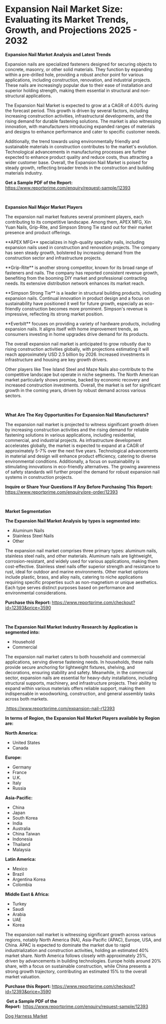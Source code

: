 <p><h1>Expansion Nail Market Size: Evaluating its Market Trends, Growth, and Projections 2025 - 2032</h1></p><p><strong>Expansion Nail Market Analysis and Latest Trends</strong></p>
<p><p>Expansion nails are specialized fasteners designed for securing objects to concrete, masonry, or other solid materials. They function by expanding within a pre-drilled hole, providing a robust anchor point for various applications, including construction, renovation, and industrial projects. These nails are increasingly popular due to their ease of installation and superior holding strength, making them essential in structural and non-structural applications.</p><p>The Expansion Nail Market is expected to grow at a CAGR of 4.00% during the forecast period. This growth is driven by several factors, including increasing construction activities, infrastructural developments, and the rising demand for durable fastening solutions. The market is also witnessing innovation, with manufacturers introducing expanded ranges of materials and designs to enhance performance and cater to specific customer needs.</p><p>Additionally, the trend towards using environmentally friendly and sustainable materials in construction contributes to the market's evolution. Technological advancements in manufacturing processes are further expected to enhance product quality and reduce costs, thus attracting a wider customer base. Overall, the Expansion Nail Market is poised for steady growth, reflecting broader trends in the construction and building materials industry.</p></p>
<p><strong>Get a Sample PDF of the Report:&nbsp;</strong> <a href="https://www.reportprime.com/enquiry/request-sample/12393?utm_campaign=3491&utm_medium=2&utm_source=Github&utm_content=ia&utm_term=18032025&utm_id=expansion-nail">https://www.reportprime.com/enquiry/request-sample/12393</a></p>
<p>&nbsp;</p>
<p><strong>Expansion Nail Major Market Players</strong></p>
<p><p>The expansion nail market features several prominent players, each contributing to its competitive landscape. Among them, APEX MFG, Xin Yuan Nails, Grip-Rite, and Simpson Strong Tie stand out for their market presence and product offerings.</p><p>**APEX MFG** specializes in high-quality specialty nails, including expansion nails used in construction and renovation projects. The company has seen steady growth, bolstered by increasing demand from the construction sector and infrastructure projects. </p><p>**Grip-Rite** is another strong competitor, known for its broad range of fasteners and nails. The company has reported consistent revenue growth, benefiting from the booming DIY market and professional contracting needs. Its extensive distribution network enhances its market reach.</p><p>**Simpson Strong Tie** is a leader in structural building products, including expansion nails. Continual innovation in product design and a focus on sustainability have positioned it well for future growth, especially as eco-friendly construction becomes more prominent. Simpson's revenue is impressive, reflecting its strong market position.</p><p>**Everbilt** focuses on providing a variety of hardware products, including expansion nails. It aligns itself with home improvement trends, as consumers investing in home upgrades drive demand for its products.</p><p>The overall expansion nail market is anticipated to grow robustly due to rising construction activities globally, with projections estimating it will reach approximately USD 2.5 billion by 2026. Increased investments in infrastructure and housing are key growth drivers.</p><p>Other players like Tree Island Steel and Maze Nails also contribute to the competitive landscape but operate in niche segments. The North American market particularly shows promise, backed by economic recovery and increased construction investments. Overall, the market is set for significant growth in the coming years, driven by robust demand across various sectors.</p></p>
<p>&nbsp;</p>
<p><strong>What Are The Key Opportunities For Expansion Nail Manufacturers?</strong></p>
<p><p>The expansion nail market is projected to witness significant growth driven by increasing construction activities and the rising demand for reliable fastening solutions in various applications, including residential, commercial, and industrial projects. As infrastructure development accelerates globally, the market is expected to expand at a CAGR of approximately 5-7% over the next five years. Technological advancements in material and design will enhance product efficiency, catering to diverse environmental conditions. Additionally, a focus on sustainability is stimulating innovations in eco-friendly alternatives. The growing awareness of safety standards will further propel the demand for robust expansion nail systems in construction projects.</p></p>
<p><strong>Inquire or Share Your Questions If Any Before Purchasing This Report:</strong> <a href="https://www.reportprime.com/enquiry/pre-order/12393?utm_campaign=3491&utm_medium=2&utm_source=Github&utm_content=ia&utm_term=18032025&utm_id=expansion-nail">https://www.reportprime.com/enquiry/pre-order/12393</a></p>
<p>&nbsp;</p>
<p><strong>Market Segmentation</strong></p>
<p><strong>The Expansion Nail Market Analysis by types is segmented into:</strong></p>
<p><ul><li>Aluminum Nails</li><li>Stainless Steel Nails</li><li>Other</li></ul></p>
<p><p>The expansion nail market comprises three primary types: aluminum nails, stainless steel nails, and other materials. Aluminum nails are lightweight, corrosion-resistant, and widely used for various applications, making them cost-effective. Stainless steel nails offer superior strength and resistance to rust, ideal for outdoor and marine environments. Other market options include plastic, brass, and alloy nails, catering to niche applications requiring specific properties such as non-magnetism or unique aesthetics. Each type serves distinct purposes based on performance and environmental considerations.</p></p>
<p><strong>Purchase this Report:&nbsp;</strong><a href="https://www.reportprime.com/checkout?id=12393&price=3590&utm_campaign=3491&utm_medium=2&utm_source=Github&utm_content=ia&utm_term=18032025&utm_id=expansion-nail">https://www.reportprime.com/checkout?id=12393&price=3590</a></p>
<p>&nbsp;</p>
<p><strong>The Expansion Nail Market Industry Research by Application is segmented into:</strong></p>
<p><ul><li>Household</li><li>Commercial</li></ul></p>
<p><p>The expansion nail market caters to both household and commercial applications, serving diverse fastening needs. In households, these nails provide secure anchoring for lightweight fixtures, shelving, and decorations, ensuring stability and safety. Meanwhile, in the commercial sector, expansion nails are essential for heavy-duty installations, including structural supports, machinery, and infrastructure projects. Their ability to expand within various materials offers reliable support, making them indispensable in woodworking, construction, and general assembly tasks across both markets.</p></p>
<p><a href="https://www.reportprime.com/expansion-nail-r12393?utm_campaign=3491&utm_medium=2&utm_source=Github&utm_content=ia&utm_term=18032025&utm_id=expansion-nail">&nbsp;https://www.reportprime.com/expansion-nail-r12393</a></p>
<p><strong>In terms of Region, the Expansion Nail Market Players available by Region are:</strong></p>
<p>
    <p> <strong> North America: </strong>
        <ul>
            <li>United States</li>
            <li>Canada</li>
        </ul>
        </p> 
    <p> <strong> Europe: </strong>
        <ul>
            <li>Germany</li>
            <li>France</li>
            <li>U.K.</li>
            <li>Italy</li>
            <li>Russia</li>
        </ul>
        </p> 
    <p> <strong> Asia-Pacific: </strong>
        <ul>
            <li>China</li>
            <li>Japan</li>
            <li>South Korea</li>
            <li>India</li>
            <li>Australia</li>
            <li>China Taiwan</li>
            <li>Indonesia</li>
            <li>Thailand</li>
            <li>Malaysia</li>
        </ul>
        </p> 
    <p> <strong> Latin America: </strong>
        <ul>
            <li>Mexico</li>
            <li>Brazil</li>
            <li>Argentina Korea</li>
            <li>Colombia</li>
        </ul>
        </p> 
    <p> <strong> Middle East & Africa: </strong>
        <ul>
            <li>Turkey</li>
            <li>Saudi</li>
            <li>Arabia</li>
            <li>UAE</li>
            <li>Korea</li>
        </ul>
    </p>
    </p>
<p><p>The expansion nail market is witnessing significant growth across various regions, notably North America (NA), Asia-Pacific (APAC), Europe, USA, and China. APAC is expected to dominate the market due to rapid industrialization and construction activities, holding an estimated 40% market share. North America follows closely with approximately 25%, driven by advancements in building technologies. Europe holds around 20% share, with a focus on sustainable construction, while China presents a strong growth trajectory, contributing an estimated 15% to the overall market valuation.</p></p>
<p><strong>Purchase this Report: </strong><a href="https://www.reportprime.com/checkout?id=12393&price=3590&utm_campaign=3491&utm_medium=2&utm_source=Github&utm_content=ia&utm_term=18032025&utm_id=expansion-nail">https://www.reportprime.com/checkout?id=12393&price=3590</a></p>
<p>&nbsp;<strong>Get a Sample PDF of the Report:&nbsp;&nbsp;</strong><a href="https://www.reportprime.com/enquiry/request-sample/12393?utm_campaign=3491&utm_medium=2&utm_source=Github&utm_content=ia&utm_term=18032025&utm_id=expansion-nail">https://www.reportprime.com/enquiry/request-sample/12393</a></p>
<p><strong></strong></p>
<p><p><a href="https://github.com/maseykokosq1/Market-Research-Report-List-1/blob/main/dog-harness-market.md?utm_campaign=3491&utm_medium=2&utm_source=Github&utm_content=ia&utm_term=18032025&utm_id=expansion-nail">Dog Harness Market</a></p></p>